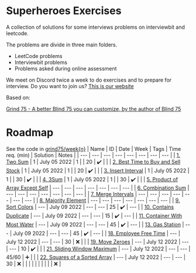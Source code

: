 # Superheroes Exercises

A collection of solutions for some interviews problems on interviewbit and leetcode.

The problems are divide in three main folders.

- LeetCode problems
- Interviewbit problems
- Problems asked during online assessment

We meet on Discord twice a week to do exercises and to prepare for interview. 
Do you want to join us? [This is our website](https://www.superheroesvalley.fun/)

Based on: 

[Grind 75 - A better Blind 75 you can customize, by the author of Blind 75](https://www.techinterviewhandbook.org/grind75?hours=20&order=topics&weeks=8)

# Roadmap
See the code in [grind75/week{n}](./grind75/)
| Name | ID | Date | Week | Tags | Time req. (min) | Solution | Notes |
| --- | --- | --- | --- | --- | --- | --- | --- |
| [1. Two Sum](https://leetcode.com/problems/two-sum/) | 1 | July 05 2022 | 1 |  | 20 | :heavy_check_mark: |  |
| [2. Best Time to Buy and Sell Stock](https://leetcode.com/problems/best-time-to-buy-and-sell-stock/) | 1 | July 05 2022 | 1 |  | 20 | :heavy_check_mark: |  |
| [3. Insert Interval](https://leetcode.com/problems/insert-interval/) | 1 | July 05 2022 | 1 |  | 30 | :heavy_check_mark: |  |
| [4. 3Sum](https://leetcode.com/problems/3sum/) | 1 | July 05 2022 | 1 |  | 30 | :heavy_check_mark: |  |
| [5. Product of Array Except Self]() | --- | --- | --- | --- | --- | --- | --- |
| [6. Combination Sum]() | --- | --- | --- | --- | --- | --- | --- |
| [7. Merge Intervals]() | --- | --- | --- | --- | --- | --- | --- |
| [8. Majority Element]() | --- | --- | --- | --- | --- | --- | --- |
| [9. Sort Colors](https://leetcode.com/problems/sort-colors/) | --- | July 09 2022 | --- | --- | 25 | :heavy_check_mark: | --- |
| [10. Contains Duplicate](https://leetcode.com/problems/contains-duplicate/) | --- | July 09 2022 | --- | --- | 15 | :heavy_check_mark: | --- |
| [11. Container With Most Water](https://leetcode.com/problems/container-with-most-water/) | --- | July 09 2022 | --- | --- | 45 | :heavy_check_mark: | --- |
| [13. Gas Station](https://leetcode.com/problems/gas-station/) | --- | July 09 2022 | --- | --- | 45 | :heavy_check_mark: | --- |
| [18. Employee Free Time](https://aaronice.gitbook.io/lintcode/sweep-line/employee-free-time) | --- |  July 12 2022 | --- | --- | 30 | :x: |  |
| [19. Move Zeroes](https://leetcode.com/problems/move-zeroes/) | --- | July 12 2022 |  --- |  --- | 10 | :heavy_check_mark: |  |
| [21. Sliding Window Maximum](https://leetcode.com/problems/sliding-window-maximum/) | --- | July 12 2022 | --- | --- | 45/60 | :heavy_plus_sign: |  |
| [22. Squares of a Sorted Array]() | --- | July 12 2022 | --- | --- | 30 | :x: |  |
|  |  |  |  |  |  |  | :x: |
